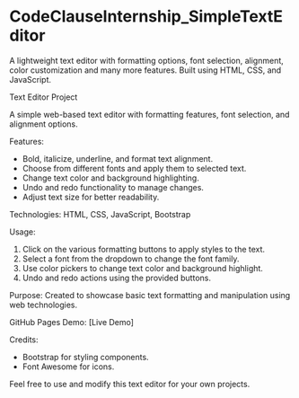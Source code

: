 # CodeClauseInternship_SimpleTextEditor
A lightweight text editor with formatting options, font selection, alignment, color customization and many more features. Built using HTML, CSS, and JavaScript. 

Text Editor Project

A simple web-based text editor with formatting features, font selection, and alignment options.

Features:
- Bold, italicize, underline, and format text alignment.
- Choose from different fonts and apply them to selected text.
- Change text color and background highlighting.
- Undo and redo functionality to manage changes.
- Adjust text size for better readability.

Technologies:
HTML, CSS, JavaScript, Bootstrap

Usage:
1. Click on the various formatting buttons to apply styles to the text.
2. Select a font from the dropdown to change the font family.
3. Use color pickers to change text color and background highlight.
4. Undo and redo actions using the provided buttons.

Purpose:
Created to showcase basic text formatting and manipulation using web technologies.

GitHub Pages Demo: [Live Demo]

Credits:
- Bootstrap for styling components.
- Font Awesome for icons.

Feel free to use and modify this text editor for your own projects.

